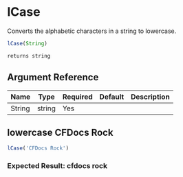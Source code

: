 # lCase

Converts the alphabetic characters in a string to lowercase.

```javascript
lCase(String)
```

```javascript
returns string
```

## Argument Reference

| Name | Type | Required | Default | Description |
| --- | --- | --- | --- | --- |
| String | string | Yes |  |  |

## lowercase CFDocs Rock

```javascript
lCase('CFDocs Rock')
```

### Expected Result: cfdocs rock
